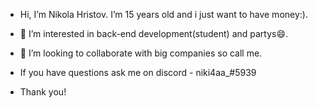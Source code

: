 - Hi, I’m Nikola Hristov. I’m 15 years old and i just want to have money:).

- 👀 I’m interested in back-end development(student) and partys😄.
- 💞️ I’m looking to collaborate with big companies so call me.


- If you have questions ask me on discord - niki4aa_#5939
- Thank you!

